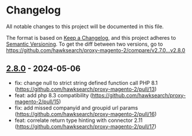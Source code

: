 # Changelog

All notable changes to this project will be documented in this file.

The format is based on [Keep a Changelog](https://keepachangelog.com/en/1.0.0/), and this project adheres to [Semantic Versioning](https://semver.org/spec/v2.0.0.html).
To get the diff between two versions, go to https://github.com/hawksearch/proxy-magento-2/compare/v2.7.0...v2.8.0

## [2.8.0] - 2024-05-06

* fix: change null to strict string defined function call PHP 8.1  (https://github.com/hawksearch/proxy-magento-2/pull/13)
* feat: add php 8.3 compatibility (https://github.com/hawksearch/proxy-magento-2/pull/15)
* fix: add missed companyid and groupid url params  (https://github.com/hawksearch/proxy-magento-2/pull/16)
* feat: correlate return type hinting with connector 2.11 (https://github.com/hawksearch/proxy-magento-2/pull/17)


[2.8.0]: https://github.com/hawksearch/proxy-magento-2/compare/v2.7.0...v2.8.0
